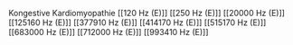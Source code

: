 Kongestive Kardiomyopathie
[[120 Hz (E)]]
[[250 Hz (E)]]
[[20000 Hz (E)]]
[[125160 Hz (E)]]
[[377910 Hz (E)]]
[[414170 Hz (E)]]
[[515170 Hz (E)]]
[[683000 Hz (E)]]
[[712000 Hz (E)]]
[[993410 Hz (E)]]